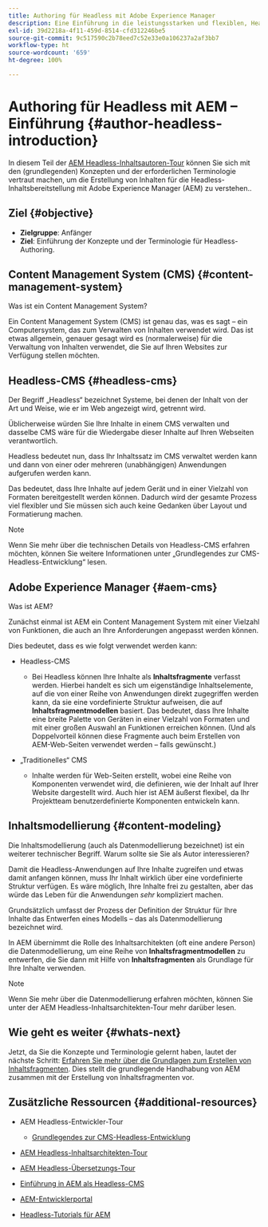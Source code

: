 ```yaml
---
title: Authoring für Headless mit Adobe Experience Manager
description: Eine Einführung in die leistungsstarken und flexiblen, Headless-Funktionen von Adobe Experience Manager und die Erstellung von Inhalten für Ihr Projekt.
exl-id: 39d2218a-4f11-459d-8514-cfd312246be5
source-git-commit: 9c517590c2b78eed7c52e33e0a106237a2af3bb7
workflow-type: ht
source-wordcount: '659'
ht-degree: 100%

---
```


# Authoring für Headless mit AEM – Einführung {#author-headless-introduction}

In diesem Teil der [AEM Headless-Inhaltsautoren-Tour](overview.md) können Sie sich mit den (grundlegenden) Konzepten und der erforderlichen Terminologie vertraut machen, um die Erstellung von Inhalten für die Headless-Inhaltsbereitstellung mit Adobe Experience Manager (AEM) zu verstehen..

## Ziel {#objective}

* **Zielgruppe**: Anfänger
* **Ziel**: Einführung der Konzepte und der Terminologie für Headless-Authoring.

## Content Management System (CMS) {#content-management-system}

Was ist ein Content Management System?

Ein Content Management System (CMS) ist genau das, was es sagt – ein Computersystem, das zum Verwalten von Inhalten verwendet wird. Das ist etwas allgemein, genauer gesagt wird es (normalerweise) für die Verwaltung von Inhalten verwendet, die Sie auf Ihren Websites zur Verfügung stellen möchten.

## Headless-CMS {#headless-cms}

Der Begriff „Headless“ bezeichnet Systeme, bei denen der Inhalt von der Art und Weise, wie er im Web angezeigt wird, getrennt wird.

Üblicherweise würden Sie Ihre Inhalte in einem CMS verwalten und dasselbe CMS wäre für die Wiedergabe dieser Inhalte auf Ihren Webseiten verantwortlich.

Headless bedeutet nun, dass Ihr Inhaltssatz im CMS verwaltet werden kann und dann von einer oder mehreren (unabhängigen) Anwendungen aufgerufen werden kann.

Das bedeutet, dass Ihre Inhalte auf jedem Gerät und in einer Vielzahl von Formaten bereitgestellt werden können. Dadurch wird der gesamte Prozess viel flexibler und Sie müssen sich auch keine Gedanken über Layout und Formatierung machen.

>[!NOTE]
>
>Wenn Sie mehr über die technischen Details von Headless-CMS erfahren möchten, können Sie weitere Informationen unter „Grundlegendes zur CMS-Headless-Entwicklung“ lesen.

## Adobe Experience Manager {#aem-cms}

Was ist AEM?

Zunächst einmal ist AEM ein Content Management System mit einer Vielzahl von Funktionen, die auch an Ihre Anforderungen angepasst werden können.

Dies bedeutet, dass es wie folgt verwendet werden kann:

* Headless-CMS
   * Bei Headless können Ihre Inhalte als **Inhaltsfragmente** verfasst werden.
Hierbei handelt es sich um eigenständige Inhaltselemente, auf die von einer Reihe von Anwendungen direkt zugegriffen werden kann, da sie eine vordefinierte Struktur aufweisen, die auf **Inhaltsfragmentmodellen** basiert.
Das bedeutet, dass Ihre Inhalte eine breite Palette von Geräten in einer Vielzahl von Formaten und mit einer großen Auswahl an Funktionen erreichen können.
(Und als Doppelvorteil können diese Fragmente auch beim Erstellen von AEM-Web-Seiten verwendet werden – falls gewünscht.)

* „Traditionelles“ CMS
   * Inhalte werden für Web-Seiten erstellt, wobei eine Reihe von Komponenten verwendet wird, die definieren, wie der Inhalt auf Ihrer Website dargestellt wird. Auch hier ist AEM äußerst flexibel, da Ihr Projektteam benutzerdefinierte Komponenten entwickeln kann.

## Inhaltsmodellierung {#content-modeling}

Die Inhaltsmodellierung (auch als Datenmodellierung bezeichnet) ist ein weiterer technischer Begriff. Warum sollte sie Sie als Autor interessieren?

Damit die Headless-Anwendungen auf Ihre Inhalte zugreifen und etwas damit anfangen können, muss Ihr Inhalt wirklich über eine vordefinierte Struktur verfügen. Es wäre möglich, Ihre Inhalte frei zu gestalten, aber das würde das Leben für die Anwendungen *sehr* kompliziert machen.

Grundsätzlich umfasst der Prozess der Definition der Struktur für Ihre Inhalte das Entwerfen eines Modells – das als Datenmodellierung bezeichnet wird.

In AEM übernimmt die Rolle des Inhaltsarchitekten (oft eine andere Person) die Datenmodellierung, um eine Reihe von **Inhaltsfragmentmodellen** zu entwerfen, die Sie dann mit Hilfe von **Inhaltsfragmenten** als Grundlage für Ihre Inhalte verwenden.

>[!NOTE]
>
>Wenn Sie mehr über die Datenmodellierung erfahren möchten, können Sie unter der AEM Headless-Inhaltsarchitekten-Tour mehr darüber lesen.

## Wie geht es weiter {#whats-next}

Jetzt, da Sie die Konzepte und Terminologie gelernt haben, lautet der nächste Schritt: [Erfahren Sie mehr über die Grundlagen zum Erstellen von Inhaltsfragmenten](basics.md). Dies stellt die grundlegende Handhabung von AEM zusammen mit der Erstellung von Inhaltsfragmenten vor.

## Zusätzliche Ressourcen {#additional-resources}

* AEM Headless-Entwickler-Tour
   * [Grundlegendes zur CMS-Headless-Entwicklung](/help/journey-headless/developer/learn-about.md)

* [AEM Headless-Inhaltsarchitekten-Tour](/help/journey-headless/architect/overview.md)

* [AEM Headless-Übersetzungs-Tour](/help/journey-headless/translation/overview.md)

* [Einführung in AEM als Headless-CMS](/help/sites-developing/headless/introduction.md)

* [AEM-Entwicklerportal](https://experienceleague.adobe.com/landing/experience-manager/headless/developer.html?lang=de)

* [Headless-Tutorials für AEM](https://experienceleague.adobe.com/docs/experience-manager-learn/getting-started-with-aem-headless/overview.html?lang=de)
